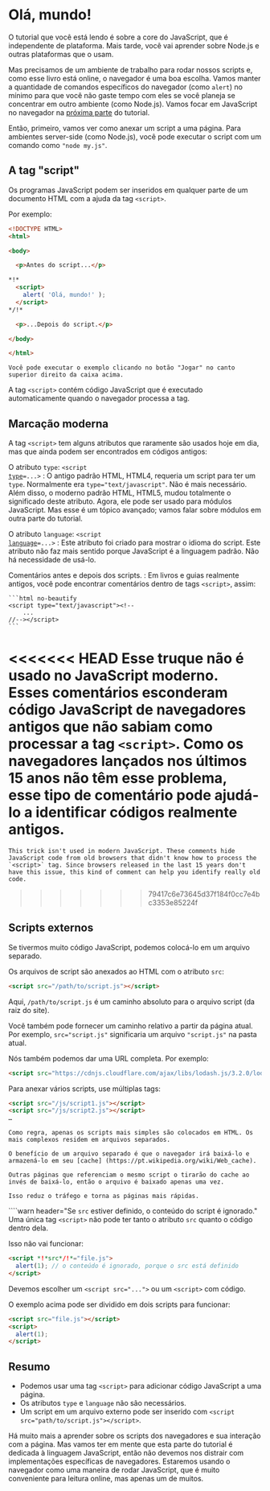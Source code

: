 # Olá, mundo!

O tutorial que você está lendo é sobre a core do JavaScript, que é independente de plataforma. Mais tarde, você vai aprender sobre Node.js e outras plataformas que o usam.

Mas precisamos de um ambiente de trabalho para rodar nossos scripts e, como esse livro está online, o navegador é uma boa escolha. Vamos manter a quantidade de comandos específicos do navegador (como `alert`) no mínimo para que você não gaste tempo com eles se você planeja se concentrar em outro ambiente (como Node.js). Vamos focar em JavaScript no navegador na [próxima parte](/ui) do tutorial.

Então, primeiro, vamos ver como anexar um script a uma página. Para ambientes server-side (como Node.js), você pode executar o script com um comando como `"node my.js"`.


## A tag "script"

Os programas JavaScript podem ser inseridos em qualquer parte de um documento HTML com a ajuda da tag `<script>`.

Por exemplo:

```html run height=100
<!DOCTYPE HTML>
<html>

<body>

  <p>Antes do script...</p>

*!*
  <script>
    alert( 'Olá, mundo!' );
  </script>
*/!*

  <p>...Depois do script.</p>

</body>

</html>
```

```online
Você pode executar o exemplo clicando no botão "Jogar" no canto superior direito da caixa acima.
```

A tag `<script>` contém código JavaScript que é executado automaticamente quando o navegador processa a tag.


## Marcação moderna

A tag `<script>` tem alguns atributos que raramente são usados hoje em dia, mas que ainda podem ser encontrados em códigos antigos:

O atributo `type`: <code>&lt;script <u>type</u>=...&gt;</code>
: O antigo padrão HTML, HTML4, requeria um script para ter um `type`. Normalmente era `type="text/javascript"`. Não é mais necessário. Além disso, o moderno padrão HTML, HTML5, mudou totalmente o significado deste atributo. Agora, ele pode ser usado para módulos JavaScript. Mas esse é um tópico avançado; vamos falar sobre módulos em outra parte do tutorial. 

O atributo `language`: <code>&lt;script <u>language</u>=...&gt;</code>
: Este atributo foi criado para mostrar o idioma do script. Este atributo não faz mais sentido porque JavaScript é a linguagem padrão. Não há necessidade de usá-lo.

Comentários antes e depois dos scripts.
: Em livros e guias realmente antigos, você pode encontrar comentários dentro de tags `<script>`, assim:

    ```html no-beautify
    <script type="text/javascript"><!--
        ...
    //--></script>
    ```

<<<<<<< HEAD
    Esse truque não é usado no JavaScript moderno. Esses comentários esconderam código JavaScript de navegadores antigos que não sabiam como processar a tag `<script>`. Como os navegadores lançados nos últimos 15 anos não têm esse problema, esse tipo de comentário pode ajudá-lo a identificar códigos realmente antigos.
=======
    This trick isn't used in modern JavaScript. These comments hide JavaScript code from old browsers that didn't know how to process the `<script>` tag. Since browsers released in the last 15 years don't have this issue, this kind of comment can help you identify really old code.
>>>>>>> 79417c6e73645d37f184f0cc7e4bc3353e85224f


## Scripts externos

Se tivermos muito código JavaScript, podemos colocá-lo em um arquivo separado.

Os arquivos de script são anexados ao HTML com o atributo `src`:

```html
<script src="/path/to/script.js"></script>
```

Aqui, `/path/to/script.js` é um caminho absoluto para o arquivo script (da raiz do site).

Você também pode fornecer um caminho relativo a partir da página atual. Por exemplo, `src="script.js"` significaria um arquivo `"script.js"` na pasta atual.

Nós também podemos dar uma URL completa. Por exemplo:

```html
<script src="https://cdnjs.cloudflare.com/ajax/libs/lodash.js/3.2.0/lodash.js"></script>
```

Para anexar vários scripts, use múltiplas tags:

```html
<script src="/js/script1.js"></script>
<script src="/js/script2.js"></script>
…
```

```smart
Como regra, apenas os scripts mais simples são colocados em HTML. Os mais complexos residem em arquivos separados.

O benefício de um arquivo separado é que o navegador irá baixá-lo e armazená-lo em seu [cache] (https://pt.wikipedia.org/wiki/Web_cache).

Outras páginas que referenciam o mesmo script o tirarão do cache ao invés de baixá-lo, então o arquivo é baixado apenas uma vez.

Isso reduz o tráfego e torna as páginas mais rápidas.

```

````warn header="Se `src` estiver definido, o conteúdo do script é ignorado."
Uma única tag `<script>` não pode ter tanto o atributo `src` quanto o código dentro dela.

Isso não vai funcionar:

```html
<script *!*src*/!*="file.js">
  alert(1); // o conteúdo é ignorado, porque o src está definido
</script>
```

Devemos escolher um `<script src="...">` ou um `<script>` com código.

O exemplo acima pode ser dividido em dois scripts para funcionar:

```html
<script src="file.js"></script>
<script>
  alert(1);
</script>
```

## Resumo

- Podemos usar uma tag `<script>` para adicionar código JavaScript a uma página.
- Os atributos `type` e `language` não são necessários.
- Um script em um arquivo externo pode ser inserido com `<script src="path/to/script.js"></script>`.


Há muito mais a aprender sobre os scripts dos navegadores e sua interação com a página. Mas vamos ter em mente que esta parte do tutorial é dedicada à linguagem JavaScript, então não devemos nos distrair com implementações específicas de navegadores. Estaremos usando o navegador como uma maneira de rodar JavaScript, que é muito conveniente para leitura online, mas apenas um de muitos.
